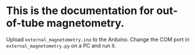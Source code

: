 # This is the documentation for out-of-tube magnetometry.

Upload ```external_magnetometry.ino``` to the Arduino.
Change the COM port in ```external_magnetometry.py``` on a PC and run it.
